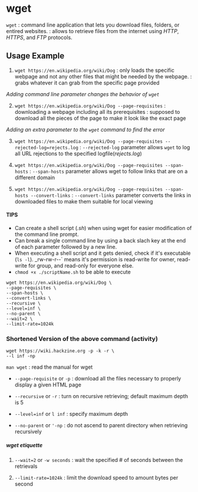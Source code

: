 # wget

`wget`
: command line application that lets you download files, folders, or entired websites.
: allows to retrieve files from the internet using _HTTP_, _HTTPS_, and _FTP_ protocols.

## Usage Example

1. `wget https://en.wikipedia.org/wiki/Dog`
: only loads the specific webpage and not any other files that might be needed by the webpage.
: grabs whatever it can grab from the specific page provided

_Adding command line parameter changes the behavior of `wget`_

2. `wget https://en.wikipedia.org/wiki/Dog --page-requisites`
: downloading a webpage including all its prerequisites
: supposed to download all the pieces of the page to make it look like the exact page

_Adding an extra parameter to the `wget` command to find the error_

3. `wget https://en.wikipedia.org/wiki/Dog --page-requisites --rejected-log=rejects.log`
: `--rejected-log` parameter allows `wget` to log all URL rejections to the specified logfile(_rejects.log_)

4. `wget https://en.wikipedia.org/wiki/Dog --page-requisites --span-hosts`
: `--span-hosts` parameter allows wget to follow links that are on a different domain

5. `wget https://en.wikipedia.org/wiki/Dog --page-requisites --span-hosts --convert-links`
: `--convert-links` parameter converts the links in downloaded files to make them suitable for local viewing

#### **TIPS**

- Can create a shell script (_.sh_) when using wget for easier modification of the command line prompt. 
- Can break a single command line by using a back slach key at the end of each parameter followed by a new line.
- When executing a shell script and it gets denied, check if it's executable (`ls -l`). _rw-rw-r--` means it's permission is read-write for owner, read-write for group, and read-only for everyone else. 
- `chmod +x ./scriptName.sh` to be able to execute
```
wget https://en.wikipedia.org/wiki/Dog \
--page-requisites \
--span-hosts \
--convert-links \
--recursive \
--level=inf \
--no-parent \
--wait=2 \
--limit-rate=1024k
```

### Shortened Version of the above command (activity)

```
wget https://wiki.hackzine.org -p -k -r \
--l inf -np
```

`man wget`
: read the manual for wget

- `--page-requisite` or `-p`
: download all the files necessary to properly display a given HTML page

- `--recursive` or `-r`
: turn on recursive retrieving; default maximum depth is 5

- `--level=inf` or `l inf`
: specify maximum depth

- `--no-parent` or `'-np`
: do not ascend to parent directory when retrieving recursively

##### wget etiquette
1. `--wait=2` or `-w seconds`
: wait the specified # of seconds between the retrievals

2. `--limit-rate=1024k`
: limit the download speed to amount bytes per second


